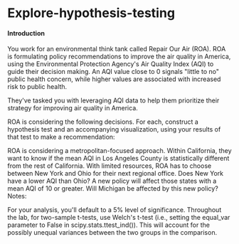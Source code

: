 # Explore-hypothesis-testing
#### Introduction
You work for an environmental think tank called Repair Our Air (ROA). ROA is formulating policy recommendations to improve the air quality in America, using the Environmental Protection Agency's Air Quality Index (AQI) to guide their decision making. An AQI value close to 0 signals "little to no" public health concern, while higher values are associated with increased risk to public health.

They've tasked you with leveraging AQI data to help them prioritize their strategy for improving air quality in America.

ROA is considering the following decisions. For each, construct a hypothesis test and an accompanying visualization, using your results of that test to make a recommendation:

ROA is considering a metropolitan-focused approach. Within California, they want to know if the mean AQI in Los Angeles County is statistically different from the rest of California.
With limited resources, ROA has to choose between New York and Ohio for their next regional office. Does New York have a lower AQI than Ohio?
A new policy will affect those states with a mean AQI of 10 or greater. Will Michigan be affected by this new policy?
Notes:

For your analysis, you'll default to a 5% level of significance.
Throughout the lab, for two-sample t-tests, use Welch's t-test (i.e., setting the equal_var parameter to False in scipy.stats.ttest_ind()). This will account for the possibly unequal variances between the two groups in the comparison.
